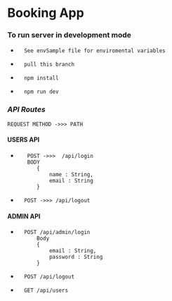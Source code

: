 # Booking App

### **To run server in development mode**
-       See envSample file for enviromental variables
-       pull this branch
-       npm install
-       npm run dev


### ***API Routes***
    REQUEST METHOD ->>> PATH
#### USERS API
-        POST ->>>  /api/login 
         BODY 
            { 
                name : String,
                email : String
            }

-       POST ->>> /api/logout 

#### ADMIN API
-       POST /api/admin/login  
            Body
            {
                email : String,
                password : String
            }
-       POST /api/logout
-       GET /api/users

